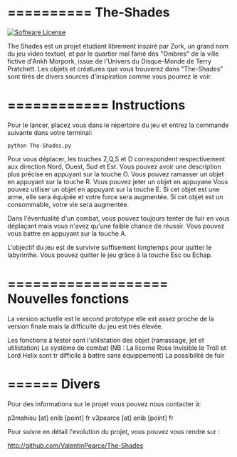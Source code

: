 ==========
The-Shades
==========
[![Software License](https://img.shields.io/badge/license-MIT-brightgreen.svg)](LICENSE)

The Shades est un projet étudiant librement inspiré par Zork, un grand nom du jeu video textuel, et par le quartier mal famé
des "Ombres" de la ville fictive d'Ankh Morpork, issue de l'Univers du Disque-Monde de Terry Pratchett.
Les objets et créatures que vous trouverez dans "The-Shades" sont tirés de divers sources d'inspiration comme vous pourrez le voir.

============
Instructions
============

Pour le lancer, placez vous dans le répertoire du jeu et entrez la commande suivante dans votre terminal:

`python The-Shades.py`

Pour vous déplacer, les touches Z,Q,S et D correspondent respectivement aux direction Nord, Ouest, Sud et Est.
Vous pouvez avoir une description plus précise en appuyant sur la touche O.
Vous pouvez ramasser un objet en appuyant sur la touche R.
Vous pouvez jeter un objet en appuyane
Vous pouvez utiliser un objet en appuyant sur la touche E.
    Si cet objet est une arme, elle sera équipée et votre force sera augmentée.
    Si cet objet est un consommable, votre vie sera augmentée.

Dans l'éventualité d'un combat, vous pouvez toujours tenter de fuir en vous déplaçant 
mais vous n'avez qu'une faible chance de réussir.
Vous pouvez vous battre en appuyant sur la touche A.

L'objectif du jeu est de survivre suffisement longtemps pour quitter le labyrinthe.
Vous pouvez quitter le jeu grâce à la touche Esc ou Echap.


===================
Nouvelles fonctions
===================
La version actuelle est le second prototype elle est assez proche de la version finale mais la difficulté du jeu est très élevée.

Les fonctions à tester sont l'utilistation des objet (ramassage, jet et utilistation)
Le système de combat (NB : La licorne Rose Invisible le Troll et Lord Helix sont tr difficile à battre sans équippement)
La possibilité de fuir



======
Divers
======

Pour des informations sur le projet vous pouvez nous contacter à:

p3mahieu [at] enib [point] fr
v3pearce [at] enib [point] fr

Pour suivre en détail l'evolution du projet, vous pouvez vous rendre sur :

http://github.com/ValentinPearce/The-Shades
